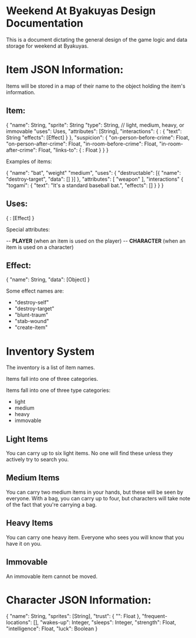 Weekend At Byakuyas Design Documentation
========================================

This is a document dictating the general design of the game logic and data storage for weekend at Byakuyas.

Item JSON Information:
======================

Items will be stored in a map of their name to the object holding the item's information.

Item:
-----

{
  "name": String,
  "sprite": String
  "type": String, // light, medium, heavy, or immovable
  "uses": Uses,
  "attributes": [String],
  "interactions": {
    <String Character>: {
      "text": String
      "effects": [Effect]
    }
  },
  "suspicion": {
    "on-person-before-crime": Float,
    "on-person-after-crime": Float,
    "in-room-before-crime": Float,
    "in-room-after-crime": Float,
    "links-to": {
      <String character>: Float
    }
  }
}

Examples of items:

{
  "name": "bat",
  "weight" "medium",
  "uses": {
    "destructable": [{
      "name": "destroy-target",
      "data": []
    }]
  },
  "attributes": [
    "weapon"
  ],
  "interactions" {
    "togami": {
      "text": "It's a standard baseball bat.",
      "effects": []
    }
  }
}

Uses:
-----

{
  <String attribute>: [Effect]
}

Special attributes:

-- __PLAYER__ (when an item is used on the player)
-- __CHARACTER__ (when an item is used on a character)

Effect:
-----------

{
  "name": String,
  "data": [Object]
}

Some effect names are:

- "destroy-self"
- "destroy-target"
- "blunt-traum"
- "stab-wound"
- "create-item"

Inventory System
================

The inventory is a list of item names.

Items fall into one of three categories.

Items fall into one of three type categories:

- light
- medium
- heavy
- immovable

Light Items
-----------

You can carry up to six light items. No one will find these unless they actively try to search you.

Medium Items
------------

You can carry two medium items in your hands, but these will be seen by everyone. With a bag, you can carry up to four, but characters will take note of the fact that you're carrying a bag.

Heavy Items
-----------

You can carry one heavy item. Everyone who sees you will know that you have it on you.

Immovable
---------

An immovable item cannot be moved.

Character JSON Information:
===========================

{
  "name": String,
  "sprites": [String],
  "trust": {
    "<String character>": Float
  },
  "frequent-locations": [<String location>],
  "wakes-up": Integer,
  "sleeps": Integer,
  "strength": Float,
  "intelligence": Float,
  "luck": Boolean
}

